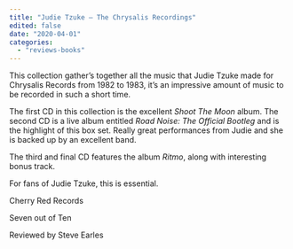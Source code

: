 ```yaml
---
title: "Judie Tzuke – The Chrysalis Recordings"
edited: false
date: "2020-04-01"
categories:
  - "reviews-books"
---
```


This collection gather’s together all the music that Judie Tzuke made for Chrysalis Records from 1982 to 1983, it’s an impressive amount of music to be recorded in such a short time.

The first CD in this collection is the excellent _Shoot The Moon_ album. The second CD is a live album entitled _Road Noise: The Official Bootleg_ and is the highlight of this box set. Really great performances from Judie and she is backed up by an excellent band.

The third and final CD features the album _Ritmo_, along with interesting bonus track.

For fans of Judie Tzuke, this is essential.

Cherry Red Records

Seven out of Ten

Reviewed by Steve Earles
